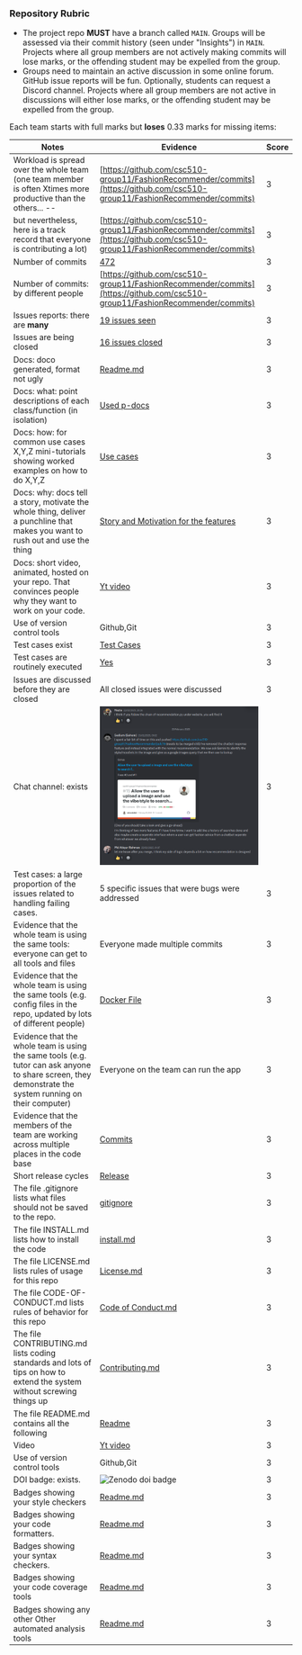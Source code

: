 ### Repository Rubric


- The project repo **MUST** have a branch called `MAIN`. Groups will be assessed via their commit history (seen under "Insights") in `MAIN`. Projects where all group members are not actively making commits will lose marks, or the offending student may be expelled from the group.
- Groups need to maintain an active discussion in some online forum. GitHub issue reports will be fun. Optionally, students can request a Discord channel. Projects where all group members are not active in discussions will either lose marks, or the offending student may be expelled from the group.


Each team starts with full marks but **loses** 0.33 marks for missing items:


|Notes|Evidence|Score|
|-----|---------|--|
|Workload is spread over the whole team (one team member is often Xtimes more productive than the others... --|[https://github.com/csc510-group11/FashionRecommender/commits](https://github.com/csc510-group11/FashionRecommender/commits) | 3 
but nevertheless, here is a track record that everyone is contributing a lot)|[https://github.com/csc510-group11/FashionRecommender/commits](https://github.com/csc510-group11/FashionRecommender/commits)| 3|
|Number of commits|[472](https://github.com/csc510-group11/FashionRecommender/commits)| 3 |
|Number of commits: by different people|[https://github.com/csc510-group11/FashionRecommender/commits](https://github.com/csc510-group11/FashionRecommender/commits)| 3 |
|Issues reports: there are **many**| [19 issues seen](https://github.com/csc510-group11/FashionRecommender/issues) |3
|Issues are being closed| [16 issues closed](https://github.com/csc510-group11/FashionRecommender/issues?q=is%3Aissue%20state%3Aclosed)| 3 |
|Docs: doco generated, format not ugly |[Readme.md](https://github.com/csc510-group11/FashionRecommender/blob/master/README.md)| 3 |
|Docs: what: point descriptions of each class/function (in isolation)| [Used p-docs](https://github.com/mukunda-p/vogueX---Fashion-Recommender/tree/dev/docs/point-description)|3 |
|Docs: how: for common use cases X,Y,Z mini-tutorials showing worked examples on how to do X,Y,Z|[Use cases](https://github.com/mukunda-p/vogueX---Fashion-Recommender/blob/dev/docs/SE%20Project%20-%20USE%20CASES.md)|3 |
|Docs: why: docs tell a story, motivate the whole thing, deliver a punchline that makes you want to rush out and use the thing| [Story and Motivation for the features](https://github.com/mukunda-p/vogueX---Fashion-Recommender/blob/dev/docs/Motivation_story.pdf) |3|
|Docs: short video, animated, hosted on your repo. That convinces people why they want to work on your code.| [Yt video](https://www.youtube.com/watch?v=p_Uy4ipak7k&feature=youtu.be)|3
|Use of version control tools|Github,Git |3
|Test cases exist|[Test Cases](https://github.com/mukunda-p/vogueX---Fashion-Recommender/tree/dev/tests)|3 |
|Test cases are routinely executed|[Yes](https://github.com/mukunda-p/vogueX---Fashion-Recommender/actions)|3 |
|Issues are discussed before they are closed|All closed issues were discussed|3 |
|Chat channel: exists|![alt text](image.png)| 3|
|Test cases: a large proportion of the issues related to handling failing cases.|5 specific issues that were bugs were addressed|3 |
|Evidence that the whole team is using the same tools: everyone can get to all tools and files|Everyone made multiple commits |3
|Evidence that the whole team is using the same tools (e.g. config files in the repo, updated by lots of different people)| [Docker File](https://github.com/csc510-group11/FashionRecommender/blob/master/docker-compose.yaml) |3
|Evidence that the whole team is using the same tools (e.g. tutor can ask anyone to share screen, they demonstrate the system running on their computer)|Everyone on the team can run the app |3
|Evidence that the members of the team are working across multiple places in the code base|[Commits](https://github.com/csc510-group11/FashionRecommender/commits) |3
|Short release cycles | [Release](https://github.com/csc510-group11/FashionRecommender/releases) |3
|The file .gitignore lists what files should not be saved to the repo.|[gitignore](https://github.com/csc510-group11/FashionRecommender/blob/master/.gitignore)|3 |
|The file INSTALL.md lists how to install the code|[install.md](https://github.com/csc510-group11/FashionRecommender/blob/master/INSTALL.md) |3
|The file LICENSE.md lists rules of usage for this repo|[License.md](https://github.com/csc510-group11/FashionRecommender/blob/master/LICENSE.md)| 3|
|The file CODE-OF-CONDUCT.md lists rules of behavior for this repo|[Code of Conduct.md](https://github.com/csc510-group11/FashionRecommender/blob/master/CODE_OF_CONDUCT.md)|3 |
|The file CONTRIBUTING.md lists coding standards and lots of tips on how to extend the system without screwing things up|[Contributing.md](https://github.com/csc510-group11/FashionRecommender/blob/master/CONTRIBUTING.md)|3 |
|The file README.md contains all the following| [Readme](https://github.com/csc510-group11/FashionRecommender/blob/master/README.md)| 3 |
|Video|[Yt video](https://www.youtube.com/watch?v=p_Uy4ipak7k&feature=youtu.be)|3
|Use of version control tools|Github,Git |3
|DOI badge: exists.  |![Zenodo doi badge](https://img.shields.io/badge/DOI-10.5281%2Fzenodo.14938871-blue.svg)| 3 |
|Badges showing your style checkers |[Readme.md](https://github.com/csc510-group11/FashionRecommender/blob/master/README.md)| 3 |
|Badges showing your code formatters. |[Readme.md](https://github.com/csc510-group11/FashionRecommender/blob/master/README.md)| 3 |
|Badges showing your syntax checkers. |[Readme.md](https://github.com/csc510-group11/FashionRecommender/blob/master/README.md)| 3 |
|Badges showing your code coverage tools|[Readme.md](https://github.com/csc510-group11/FashionRecommender/blob/master/README.md)| 3 |
|Badges showing any other Other automated analysis tools|[Readme.md](https://github.com/csc510-group11/FashionRecommender/blob/master/README.md)| 3 |
